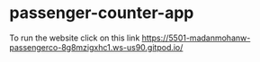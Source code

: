 # passenger-counter-app


To run the website click on this link 
https://5501-madanmohanw-passengerco-8g8mzigxhc1.ws-us90.gitpod.io/
